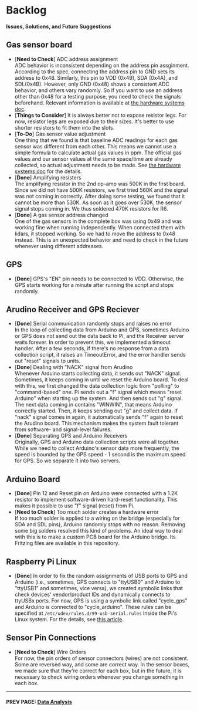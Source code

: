 Backlog
==========
**Issues, Solutions, and Future Suggestions**


## Gas sensor board
* [**Need to Check**] ADC address assignment<br>ADC behavior is inconsistent depending on the address pin assginment. According to the spec, connecting the address pin to GND sets its address to 0x48. Similarly, this pin to VDD (0x49), SDA (0x4A), and SDL(0x4B). However, only GND (0x48) shows a consistent ADC behavior, and others vary randomly. So if you want to use an address other than 0x48 for a testing purpose, you need to check the signals beforehand. Relevant information is available at [the hardware systems doc](hardware.md). 
* [**Things to Consider**] It is always better not to expose resistor legs. For now, resistor legs are exposed due to their sizes. It's better to use shorter resistors to fit them into the slots. 
* [**To-Do**] Gas sensor value adjustment<br>One thing that we found is that baseline ADC readings for each gas sensor was different from each other. This means we cannot use a simple formula to calculate actual gas values in ppm. The official gas values and our sensor values at the same space/time are already collected, so actual adjustment needs to be made. See [the hardware systems doc](hardware.md) for the details.
* [**Done**] Amplifying resisters<br>The amplifying resistor in the 2nd op-amp was 500K in the first board. Since we did not have 500K resistors, we first tried 560K and the signal was not coming in correctly. After doing some testing, we found that it cannot be more than 530K. As soon as it goes over 530K, the sensor signal stops coming in. We thus soldered 470K resistors for R6.
* [**Done**] A gas sensor address changed<br>One of the gas sensors in the complete box was using 0x49 and was working fine when running independently. When connected them with lidars, it stopped working. So we had to move the address to 0x48 instead. This is an unexpected behavior and need to check in the future whenever using different addresses.

## GPS
* [**Done**] GPS's "EN" pin needs to be connected to VDD. Otherwise, the GPS starts working for a minute after running the script and stops randomly.

## Arudino Receiver and GPS Reciever
* [**Done**] Serial communication randomly stops and raises no error <br>In the loop of collecting data from Arduino and GPS, sometimes Arduino or GPS does not send out the data back to Pi, and the Receiver server waits forever. In order to prevent this, we implemented a timeout handler. After a few seconds, if there's no response from a data collection script, it raises an TimeoutError, and the error handler sends out "reset" signals to units. 
* [**Done**] Dealing with "NACK" signal from Arudino<br>Whenever Arduino starts collecting data, it sends out "NACK" signal. Sometimes, it keeps coming in until we reset the Arduino board. To deal with this, we first changed the data collection logic from "polling" to "command-based" one. Pi sends out a "f" signal which means "reset Arduino" when starting up the system. And then sends out "g" signal. The next data coming in contains "WINWIN", that means Arduino correctly started. Then, it keeps sending out "g" and collect data. If "nack" signal comes in again, it automatically sends "f" again to reset the Arudino board. This mechanism makes the system fault tolerant from software- and signal-level failures. 
* [**Done**] Separating GPS and Arduino Receivers<br> Originally, GPS and Arduino data collection scripts were all together. While we need to collect Arduino's sensor data more frequently, the speed is bounded by the GPS speed - 1 second is the maximum speed for GPS. So we separate it into two servers. 

## Arduino Board
* [**Done**] Pin 12 and Reset pin on Arduino were connected with a 1.2K resistor to implement software-driven hard-reset functionality. This makes it possible to use "f" signal (reset) from Pi. 
* [**Need to Check**] Too much solder creates a hardware error<br> If too much solder is applied to a wiring on the bridge (especially for SDA and SDL pins), Arduino randomly stops with no reason. Removing some big solders resolved this kind of problems. An ideal way to deal with this is to make a custom PCB board for the Arduino bridge. Its Fritzing files are available in this repository. 

## Raspberry Pi Linux
* [**Done**] In order to fix the random assignments of USB ports to GPS and Arduino (i.e., sometimes, GPS connects to "ttyUSB0" and Arduino to "ttyUSB1" and sometimes, vice versa), we created symbolic links that check devices' vendor/product IDs and dynamically connects to ttyUSBx ports. For now, GPS is using a symbolic link called "cycle_gps" and Arduino is connected to "cycle_arduino". These rules can be specified at `/etc/udev/rules.d/99-usb-serial.rules` inside the Pi's Linux system. For the details, see [this article](https://unix.stackexchange.com/questions/66901/how-to-bind-usb-device-under-a-static-name). 

## Sensor Pin Connections
* [**Need to Check**] Wire Orders <br> For now, the pin orders of sensor connectors (wires) are not consistent. Some are reversed way, and some are correct way. In the sensor boxes, we made sure that they're correct for each box, but in the future, it is necessary to check wiring orders whenever you change something in each box. 

****
#### PREV PAGE: [Data Analysis](data.md)